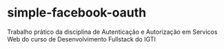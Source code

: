 # simple-facebook-oauth
Trabalho prático da disciplina de Autenticação e Autorização em Servicos Web do curso de Desenvolvimento Fullstack do IGTI
